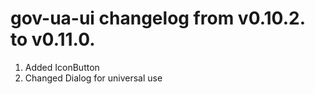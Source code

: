 # gov-ua-ui changelog from v0.10.2. to v0.11.0.

1. Added IconButton
2. Changed Dialog for universal use

